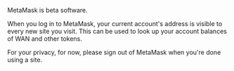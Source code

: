 MetaMask is beta software.

When you log in to MetaMask, your current account's address is visible to every new site you visit. This can be used to look up your account balances of WAN and other tokens.

For your privacy, for now, please sign out of MetaMask when you're done using a site.
